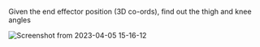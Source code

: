 Given the end effector position (3D co-ords), find out the thigh and knee angles

![Screenshot from 2023-04-05 15-16-12](https://user-images.githubusercontent.com/91419527/230046038-c78b1c00-f2a0-4e3b-b9ce-c27bc8ca69b6.png)
